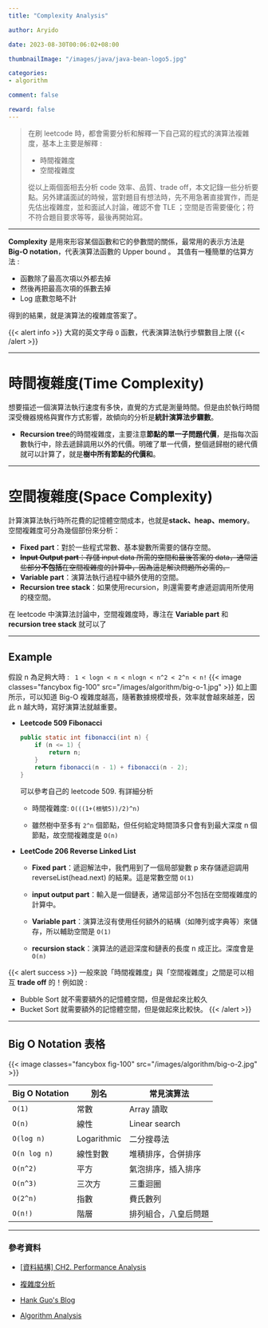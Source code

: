 ```yaml
---
title: "Complexity Analysis"

author: Aryido

date: 2023-08-30T00:06:02+08:00

thumbnailImage: "/images/java/java-bean-logo5.jpg"

categories:
- algorithm

comment: false

reward: false
---
```

<!--BODY-->
> 在刷 leetcode 時，都會需要分析和解釋一下自己寫的程式的演算法複雜度，基本上主要是解釋 :
> - 時間複雜度
> - 空間複雜度
>
> 從以上兩個面相去分析 code 效率、品質、trade off，本文記錄一些分析要點。另外建議面試的時候，當對題目有想法時，先不用急著直接實作，而是先估出複雜度，並和面試人討論，確認不會 TLE ；空間是否需要優化；符不符合題目要求等等，最後再開始寫。

<!--more-->
---

**Complexity** 是用來形容某個函數和它的參數間的關係，最常用的表示方法是 **Big-O notation**，代表演算法函數的 Upper bound 。 其值有一種簡單的估算方法 :
- 函數除了最高次項以外都去掉
- 然後再把最高次項的係數去掉
- Log 底數忽略不計

得到的結果，就是演算法的複雜度答案了。

{{< alert info >}}
大寫的英文字母 ```O``` 函數，代表演算法執行步驟數目上限
{{< /alert >}}


---

# 時間複雜度(Time Complexity)
想要描述一個演算法執行速度有多快，直覺的方式是測量時間。但是由於執行時間深受機器規格與實作方式影響，故傾向的分析是**統計演算法步驟數**。

- **Recursion tree**的時間複雜度，主要注意**節點的單一子問題代價**，是指每次函數執行中，除去遞歸調用以外的代價。明確了單一代價，整個遞歸樹的總代價就可以計算了，就是**樹中所有節點的代價和**。

---

# 空間複雜度(Space Complexity)

計算演算法執行時所花費的記憶體空間成本，也就是**stack、heap、memory**。空間複雜度可分為幾個部份來分析：
- **Fixed part**：對於一些程式常數、基本變數所需要的儲存空間。
- ~~**Input Output part**：存儲 input data 所需的空間和最後答案的 data，通常這些部分**不包括**在空間複雜度的計算中，因為這是解決問題所必需的。~~
- **Variable part**：演算法執行過程中額外使用的空間。
- **Recursion tree stack**：如果使用recursion，則還需要考慮遞迴調用所使用的棧空間。

在 leetcode 中演算法討論中，空間複雜度時，專注在 **Variable part** 和 **recursion tree stack** 就可以了

---

## Example

假設 n 為足夠大時 : ```
1 < logn < n < nlogn < n^2 < 2^n < n!```
{{< image classes="fancybox fig-100" src="/images/algorithm/big-o-1.jpg" >}}
如上圖所示，可以知道 Big-O 複雜度越高，隨著數據規模增長，效率就會越來越差，因此 n 越大時，寫好演算法就越重要。

- **Leetcode 509 Fibonacci**

    ```java
    public static int fibonacci(int n) {
        if (n <= 1) {
            return n;
        }
        return fibonacci(n - 1) + fibonacci(n - 2);
    }
    ```
  可以參考自己的 leetcode 509. 有詳細分析

    - 時間複雜度: ```O(((1+(根號5))/2)^n)```

    - 雖然樹中至多有 ```2^n``` 個節點，但任何給定時間頂多只會有到最大深度 n 個節點，故空間複雜度是 ```O(n)```

- **LeetCode 206 Reverse Linked List**

  - **Fixed part**：遞迴解法中，我們用到了一個局部變數 p 來存儲遞迴調用 reverseList(head.next) 的結果。這是常數空間  ```O(1)```

  - **input output part**：輸入是一個鏈表，通常這部分不包括在空間複雜度的計算中。

  - **Variable part**：演算法沒有使用任何額外的結構（如陣列或字典等）來儲存，所以輔助空間是 ```O(1)```

  - **recursion stack**：演算法的遞迴深度和鏈表的長度 n 成正比。深度會是```O(n)```

{{< alert success >}}
一般來說​「時間複雜度」與「空間複雜度」之間是可以相互 **trade off** 的！例如說 :
- Bubble Sort 就不需要額外的記憶體空間，但是做起來比較久
- Bucket Sort 就需要額外的記憶體空間，但是做起來比較快。
{{< /alert >}}

---

## Big O Notation 表格

{{< image classes="fancybox fig-100" src="/images/algorithm/big-o-2.jpg" >}}

| Big O Notation | 別名             | 常見演算法           |
| -------------- | ---------------- | -------------------- |
| ```O(1)```     | 常數             | Array 讀取             |
| ```O(n)```     | 線性             | Linear search        |
| ```O(log n)``` | Logarithmic| 二分搜尋法           |
| ```O(n log n)```| 線性對數        | 堆積排序，合併排序   |
| ```O(n^2)```   | 平方             | 氣泡排序，插入排序   |
| ```O(n^3)```   | 三次方           | 三重迴圈 |
| ```O(2^n)```   | 指數             | 費氏數列             |
| ```O(n!)```    | 階層             | 排列組合，八皇后問題 |

---

### 參考資料

- [[資料結構] CH2. Performance Analysis](https://hackmd.io/@Zero871015/SyAI_mfsX?type=view)

- [複雜度分析](https://hackmd.io/@wiwiho/cp-note/%2F%40wiwiho%2FCPN-complexity)

- [Hank Guo's Blog](https://hankguo93.com/2021/11/05/%E7%A9%BA%E9%96%93%E8%A4%87%E9%9B%9C%E5%BA%A6-space-complexity/)

- [Algorithm Analysis](https://web.ntnu.edu.tw/~algo/AlgorithmAnalysis.html)
